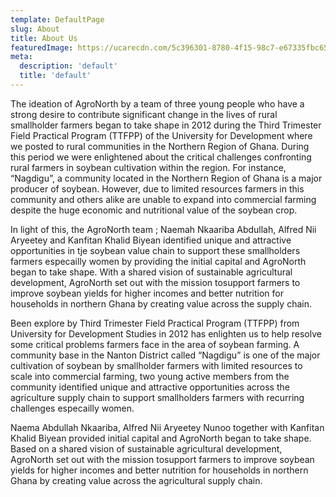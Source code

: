 ```yaml
---
template: DefaultPage
slug: About
title: About Us
featuredImage: https://ucarecdn.com/5c396301-8780-4f15-98c7-e67335fbc658/
meta:
  description: 'default'
  title: 'default'
---
```


The ideation of AgroNorth by a team of three young people who have a strong desire to contribute significant change in the lives of rural smallholder farmers began to take shape in 2012 during the Third Trimester Field Practical Program (TTFPP) of the University for Development where we posted to rural communities in the Northern Region of Ghana. During this period we were enlightened about the critical challenges confronting rural farmers in soybean cultivation within the region. For instance, “Nagdigu”, a community located in the Northern Region of Ghana is a major producer of soybean. However, due to limited resources farmers in this community and others alike are unable to expand into commercial farming despite the huge economic and nutritional value of the soybean crop.

In light of this, the AgroNorth team ; Naemah Nkaariba Abdullah, Alfred Nii Aryeetey and Kanfitan Khalid Biyean identified unique and attractive opportunities in tje soybean value chain to support these smallholders farmers especailly women by providing the initial capital and AgroNorth began to take shape. With a shared vision of sustainable agricultural development, AgroNorth set out with the mission tosupport farmers to improve soybean yields for higher incomes and better nutrition for households in northern Ghana by creating value across the supply chain.

Been explore by Third Trimester Field Practical Program (TTFPP) from University for Development Studies in 2012 has enlighten us to help resolve some critical problems farmers face in the area of soybean farming. A community base in the Nanton District called “Nagdigu” is one of the major cultivation of soybean by smallholder farmers with limited resources to scale into commercial farming, two young active members from the community identified unique and attractive opportunities across the agriculture supply chain to support smallholders farmers with recurring challenges especailly women.

Naema Abdullah Nkaariba, Alfred Nii Aryeetey Nunoo together with Kanfitan Khalid Biyean provided initial capital and AgroNorth began to take shape. Based on a shared vision of sustainable agricultural development, AgroNorth set out with the mission tosupport farmers to improve soybean yields for higher incomes and better nutrition for households in northern Ghana by creating value across the agricultural supply chain.

